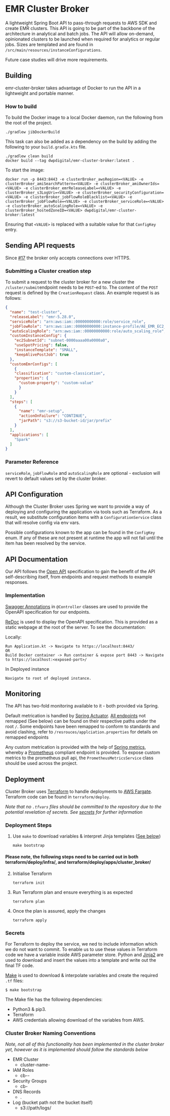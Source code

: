 # EMR Cluster Broker
A lightweight Spring Boot API to pass-through requests to AWS SDK and create EMR clusters. This API is going to be part of the backbone of the architecture in analytical and batch jobs. The API will allow on-demand, opinionated clusters to be launched when required for analytics or regular jobs. Sizes are templated and are found in `/src/main/resources/instanceConfigurations`.

Future case studies will drive more requirements.

## Building
emr-cluster-broker takes advantage of Docker to run the API in a lightweight and portable manner. 	

### How to build
To build the Docker image to a local Docker daemon, run the following from the root of the project.
```
./gradlew jibDockerBuild
```
This task can also be added as a dependency on the build by adding the following to your `build.gradle.kts` file.
```
./gradlew clean build
docker build --tag dwpdigital/emr-cluster-broker:latest .
```

To start the image:
```
docker run -p 8443:8443 -e clusterBroker_awsRegion=<VALUE> -e clusterBroker_amiSearchPattern=<VALUE> -e clusterBroker_amiOwnerIds=<VALUE> -e clusterBroker_emrReleaseLabel=<VALUE> -e clusterBroker_s3LogUri=<VALUE> -e clusterBroker_securityConfiguration=<VALUE> -e clusterBroker_jobFlowRoleBlacklist=<VALUE> -e clusterBroker_jobFlowRole=<VALUE> -e clusterBroker_serviceRole=<VALUE> -e clusterBroker_autoScalingRole=<VALUE> -e clusterBroker_hostedZoneID=<VALUE> dwpdigital/emr-cluster-broker:latest
```
Ensuring that `<VALUE>` is replaced with a suitable value for that `ConfigKey` entry.

## Sending API requests
Since [#17](https://github.com/dwp/emr-cluster-broker/pull/17) the broker only accepts connections over HTTPS.

### Submitting a Cluster creation step
To submit a request to the cluster broker for a new cluster the `/cluster/submit`endpoint needs to be `POST`-ed to. The content of the `POST` request is defined by the `CreationRequest` class. An example request is as follows:
```json
{
  "name": "test-cluster",
  "releaseLabel": "emr-5.28.0",
  "serviceRole": "arn:aws:iam::00000000000:role/service_role",
  "jobFlowRole": "arn:aws:iam::00000000000:instance-profile/AE_EMR_EC2_Role",
  "autoScalingRole": "arn:aws:iam::00000000000:role/auto_scaling_role",
  "customInstanceConfig": {
    "ec2SubnetId": "subnet-0000aaaa00a0000a0",
    "useSpotPricing": false,
    "instanceTemplate": "SMALL",
    "keepAlivePostJob": true
  },
  "customEmrConfigs": [
    {
    "classification": "custom-classication",
    "properties": {
      "custom-property": "custom-value"
      }
    }
  ],
  "steps": [
    {
      "name": "emr-setup",
      "actionOnFailure": "CONTINUE",
      "jarPath": "s3://s3-bucket-id/jar/prefix"
    }
  ],
  "applications": [
    "Spark"
  ]
}
``` 

### Parameter Reference
`serviceRole`, `jobFlowRole` and `autoScalingRole` are optional - exclusion will revert to default values set by the cluster broker.

## API Configuration
Although the Cluster Broker uses Spring we want to provide a way of deploying and configuring the application via tools such as Terraform. As a result, we substitute configuration items with a `ConfigurationService` class that will resolve config via env vars.

Possible configurations known to the app can be found in the `ConfigKey` enum. If any of these are not present at runtime the app will not fail until the item has been resolved by the service.

## API Documentation
Our API follows the [Open API](https://github.com/OAI/OpenAPI-Specification) specification to gain the benefit of the API self-describing itself, from endpoints and request methods to example responses.

### Implementation
[Swagger Annotations](https://github.com/swagger-api/swagger-core/wiki/Swagger-2.X---Annotations) in `@Controller` classes are used to provide the OpenAPI specification for our endpoints.

[ReDoc](https://github.com/Redocly/redoc) is used to display the OpenAPI specification. This is provided as a static webpage at the root of the server. To see the documentation:

Locally:
```
Run Application.kt -> Navigate to https://localhost:8443/
OR
Build Docker container -> Run container & expose port 8443 -> Navigate to https://localhost:<exposed-port>/ 
```

In Deployed instance
```
Navigate to root of deployed instance.
```

## Monitoring
The API has two-fold monitoring available to it - both provided via Spring.

Default metrication is handled by [Spring Actuator](https://docs.spring.io/spring-boot/docs/current/reference/html/production-ready-features.html). [All endpoints](https://docs.spring.io/spring-boot/docs/current/reference/html/production-ready-features.html#production-ready-endpoints) not remapped (See below) can be found on their respective paths under the root `/`. Some endpoints have been remapped to conform to standards and avoid clashing, refer to `/resrouces/applciation.properties` for details on remapped endpoints 

Any custom metrication is provided with the help of [Spring metrics](https://docs.spring.io/spring-metrics/docs/current/public/prometheus), whereby a [Prometheus](https://prometheus.io/) compliant endpoint is provided. To expose custom metrics to the prometheus pull api, the `PrometheusMetricsService` class should be used across the project. 
 
## Deployment
Cluster Broker uses [Terraform](https://www.terraform.io/) to handle deployments to [AWS Fargate](https://aws.amazon.com/fargate). Terraform code can be found in `terraform/deploy`.

*Note that no `.tfvars` files should be committed to the repository due to the potential revelation of secrets. See [secrets](#Secrets) for further information*

### Deployment Steps

1. Use `make` to download variables & interpret Jinja templates ([See below](#Secrets))
    ```
    make bootstrap
    ```

#### Please note, the following steps need to be carried out in both terraform/deploy/infra/, and terraform/deploy/apps/cluster_broker/

2. Initialise Terraform
    ```
    terraform init
    ```
3. Run Terraform plan and ensure everything is as expected
    ```
    terraform plan
    ```
4. Once the plan is assured, apply the changes
    ```
    terraform apply
    ```
 
### Secrets
For Terraform to deploy the service, we ned to include information which we do not want to commit. To enable us to use these values in Terraform code we have a variable inside AWS parameter store. Python and [Jinja2](https://jinja.palletsprojects.com/en/2.10.x/) are used to download and insert the values into a template and write out the final TF code.

[Make](https://www.gnu.org/software/make/) is used to download & interpolate variables and create the required `.tf` files:
```
$ make bootstrap
```
The Make file has the following dependencies:
- Python3 & pip3.
- Terraform
- AWS credentials allowing download of the variables from AWS.

### Cluster Broker Naming Conventions

_Note, not all of this functionality has been implemented in the cluster broker yet, however as it is implemented should follow the standards below_

- EMR Cluster
  - cluster-name-<uuid>
- IAM Roles
  - cb-<role>-<uuid>
- Security Groups
  - cb-<uuid>
- DNS Records
  - <aws-cluster-id>.<domain>
- Log (bucket path not the bucket itself)
  - s3://path/logs/<aws-cluster-id>
